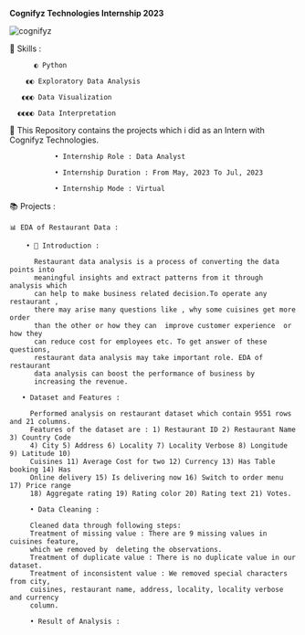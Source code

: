 <b> Cognifyz Technologies Internship 2023 </b> 

![cognifyz](https://github.com/ShyamashreeGhorai1/Cognifyz-Technologies-Data-Analyst-Internship-2023/assets/131132617/e5657d8f-1b7f-40e1-ba08-75cbdd09c429)

   🧿 Skills :

          ◐ Python 
          
        ◐◐ Exploratory Data Analysis
        
       ◐◐◐ Data Visualization
       
      ◐◐◐◐ Data Interpretation 
      
   🚀 This Repository contains the projects which i did as an Intern with Cognifyz Technologies.

               • Internship Role : Data Analyst
               
               • Internship Duration : From May, 2023 To Jul, 2023
               
               • Internship Mode : Virtual

📚 Projects :

    📊 EDA of Restaurant Data :

        • 🌱 Introduction :
       
          Restaurant data analysis is a process of converting the data points into 
          meaningful insights and extract patterns from it through analysis which 
          can help to make business related decision.To operate any restaurant ,
          there may arise many questions like , why some cuisines get more order 
          than the other or how they can  improve customer experience  or how they 
          can reduce cost for employees etc. To get answer of these questions, 
          restaurant data analysis may take important role. EDA of restaurant
          data analysis can boost the performance of business by 
          increasing the revenue.

       • Dataset and Features : 
      
         Performed analysis on restaurant dataset which contain 9551 rows and 21 columns. 
         Features of the dataset are : 1) Restaurant ID 2) Restaurant Name 3) Country Code
         4) City 5) Address 6) Locality 7) Locality Verbose 8) Longitude 9) Latitude 10)
         Cuisines 11) Average Cost for two 12) Currency 13) Has Table booking 14) Has
         Online delivery 15) Is delivering now 16) Switch to order menu 17) Price range
         18) Aggregate rating 19) Rating color 20) Rating text 21) Votes.

         • Data Cleaning :

         Cleaned data through following steps:
         Treatment of missing value : There are 9 missing values in cuisines feature,
         which we removed by  deleting the observations.
         Treatment of duplicate value : There is no duplicate value in our dataset.
         Treatment of inconsistent value : We removed special characters from city, 
         cuisines, restaurant name, address, locality, locality verbose and currency
         column.

         • Result of Analysis :

         










